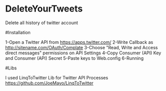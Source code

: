 # DeleteYourTweets

Delete all history of twitter account

#Installation

1-Open a Twitter API from https://apps.twitter.com/
2-Write Callback as http://sitename.com/OAuth/Complate
3-Choose "Read, Write and Access direct messages" permissions on API Settings
4-Copy Consumer (API) Key and Consumer (API) Secret
5-Paste keys to Web.config
6-Running

#Libs

I used LinqToTwitter Lib for Twitter API Processes https://github.com/JoeMayo/LinqToTwitter
